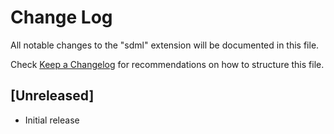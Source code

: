 # Change Log

All notable changes to the "sdml" extension will be documented in this file.

Check [Keep a Changelog](http://keepachangelog.com/) for recommendations on how to structure this file.

## [Unreleased]

- Initial release